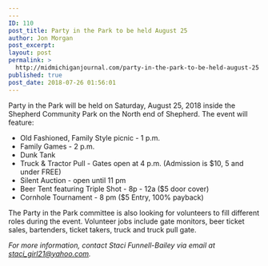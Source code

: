```yaml
---
---
ID: 110
post_title: Party in the Park to be held August 25
author: Jon Morgan
post_excerpt:
layout: post
permalink: >
  http://midmichiganjournal.com/party-in-the-park-to-be-held-august-25
published: true
post_date: 2018-07-26 01:56:01
---
```

<p>Party in the Park will be held on Saturday, August 25, 2018 inside the Shepherd Community Park on the North end of Shepherd. The event will feature:</p>
<ul><li>Old Fashioned, Family Style picnic - 1 p.m.</li>
    <li>Family Games - 2 p.m.</li>
    <li>Dunk Tank</li>
    <li>Truck &amp; Tractor Pull - Gates open at 4 p.m. (Admission is $10, 5 and under FREE)</li>
    <li>Silent Auction - open until 11 pm</li>
    <li>Beer Tent featuring Triple Shot - 8p - 12a ($5 door cover)</li>
    <li>Cornhole Tournament - 8 pm ($5 Entry, 100% payback)</li>
</ul>
<p>The Party in the Park committee is also looking for volunteers to fill different roles during the event. Volunteer jobs include gate monitors, beer ticket sales, bartenders, ticket takers, truck and truck pull gate.</p>
<p><i>For more information, contact Staci Funnell-Bailey via email at <a href="mailto:staci_girl21@yahoo.com">staci_girl21@yahoo.com</a>.</i></p>